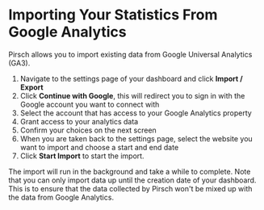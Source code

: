 # Importing Your Statistics From Google Analytics

Pirsch allows you to import existing data from Google Universal Analytics (GA3).

1. Navigate to the settings page of your dashboard and click **Import / Export**
2. Click **Continue with Google**, this will redirect you to sign in with the Google account you want to connect with
3. Select the account that has access to your Google Analytics property
4. Grant access to your analytics data
5. Confirm your choices on the next screen
6. When you are taken back to the settings page, select the website you want to import and choose a start and end date
7. Click **Start Import** to start the import.

The import will run in the background and take a while to complete. Note that you can only import data up until the creation date of your dashboard. This is to ensure that the data collected by Pirsch won't be mixed up with the data from Google Analytics.
